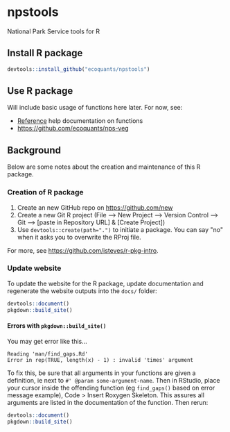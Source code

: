 # npstools
National Park Service tools for R

## Install R package

```r
devtools::install_github("ecoquants/npstools")
```

## Use R package

Will include basic usage of functions here later. For now, see:

- [Reference](./reference/) help documentation on functions
- https://github.com/ecoquants/nps-veg

## Background

Below are some notes about the creation and maintenance of this R package.

### Creation of R package

1. Create an new GitHub repo on https://github.com/new
1. Create a new Git R project (File --> New Project --> Version Control --> Git --> [paste in Repository URL] & [Create Project])
1. Use `devtools::create(path=".")` to initiate a package. You can say "no" when it asks you to overwrite the RProj file.

For more, see https://github.com/isteves/r-pkg-intro.

### Update website

To update the website for the R package, update documentation and regenerate the website outputs into the `docs/` folder:

```R
devtools::document()
pkgdown::build_site()
```

#### Errors with `pkgdown::build_site()`

You may get error like this...

```
Reading 'man/find_gaps.Rd'
Error in rep(TRUE, length(x) - 1) : invalid 'times' argument
```

To fix this, be sure that all arguments in your functions are given a definition, ie next to `#' @param some-argument-name`. Then in RStudio, place your cursor inside the offending function (eg `find_gaps()` based on error message example), Code > Insert Roxygen Skeleton. This assures all arguments are listed in the documentation of the function. Then rerun:

```R
devtools::document()
pkgdown::build_site()
```

